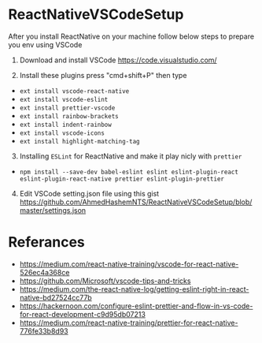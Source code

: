 # ReactNativeVSCodeSetup
After you install ReactNative on your machine follow below steps to prepare you env using VSCode

1. Download and install VSCode https://code.visualstudio.com/

2. Install these plugins press "cmd+shift+P" then type 
* ```ext install vscode-react-native```
* ```ext install vscode-eslint```
* ```ext install prettier-vscode```
* ```ext install rainbow-brackets```
* ```ext install indent-rainbow```
* ```ext install vscode-icons```
* ```ext install highlight-matching-tag```

3. Installing ```ESLint``` for ReactNative and make it play nicly with ```prettier```
* ```npm install --save-dev babel-eslint eslint eslint-plugin-react eslint-plugin-react-native prettier eslint-plugin-prettier```

4. Edit VSCode setting.json file using this gist
https://github.com/AhmedHashemNTS/ReactNativeVSCodeSetup/blob/master/settings.json

# Referances
* https://medium.com/react-native-training/vscode-for-react-native-526ec4a368ce
* https://github.com/Microsoft/vscode-tips-and-tricks
* https://medium.com/the-react-native-log/getting-eslint-right-in-react-native-bd27524cc77b
* https://hackernoon.com/configure-eslint-prettier-and-flow-in-vs-code-for-react-development-c9d95db07213
* https://medium.com/react-native-training/prettier-for-react-native-776fe33b8d93
